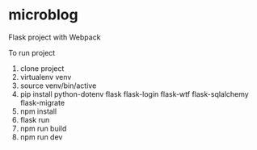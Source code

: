 # microblog
Flask project with Webpack

To run project
1. clone project
2. virtualenv venv
3. source venv/bin/active
4. pip install python-dotenv flask flask-login flask-wtf flask-sqlalchemy flask-migrate
5. npm install
6. flask run
7. npm run build
8. npm run dev
